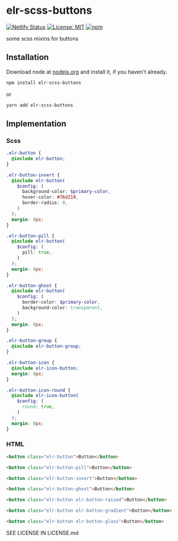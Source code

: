 # elr-scss-buttons

[![Netlify Status](https://api.netlify.com/api/v1/badges/580bb90b-17bc-453e-94b4-bce48a1622bf/deploy-status)](https://app.netlify.com/sites/elr-scss-buttons/deploys)
[![License: MIT](https://img.shields.io/badge/License-MIT-yellow.svg)](https://opensource.org/licenses/MIT)
[![npm](https://img.shields.io/npm/dm/elr-scss-buttons.svg?style=flat)](https://npmjs.com/package/elr-scss-buttons)

some scss mixins for buttons

## Installation

Download node at [nodejs.org](http://nodejs.org) and install it, if you haven't already.

```sh
npm install elr-scss-buttons
```

or

```sh
yarn add elr-scss-buttons
```

## Implementation

### Scss

```scss
.elr-button {
  @include elr-button;
}
```

```scss
.elr-button-invert {
  @include elr-button(
    $config: (
      background-color: $primary-color,
      hover-color: #76d219,
      border-radius: 0,
    )
  );
  margin: 8px;
}
```

```scss
.elr-button-pill {
  @include elr-button(
    $config: (
      pill: true,
    )
  );
  margin: 8px;
}
```

```scss
.elr-button-ghost {
  @include elr-button(
    $config: (
      border-color: $primary-color,
      background-color: transparent,
    )
  );
  margin: 8px;
}
```

```scss
.elr-button-group {
  @include elr-button-group;
}
```

```scss
.elr-button-icon {
  @include elr-icon-button;
  margin: 8px;
}
```

```scss
.elr-button-icon-round {
  @include elr-icon-button(
    $config: (
      round: true,
    )
  );
  margin: 8px;
}
```

### HTML

```html
<button class="elr-button">Button</button>
```

```html
<button class="elr-button-pill">Button</button>
```

```html
<button class="elr-button-invert">Button</button>
```

```html
<button class="elr-button-ghost">Button</button>
```

```html
<button class="elr-button elr-button-raised">Button</button>
```

```html
<button class="elr-button elr-button-gradient">Button</button>
```

```html
<button class="elr-button elr-button-glass">Button</button>
```

SEE LICENSE IN LICENSE.md
